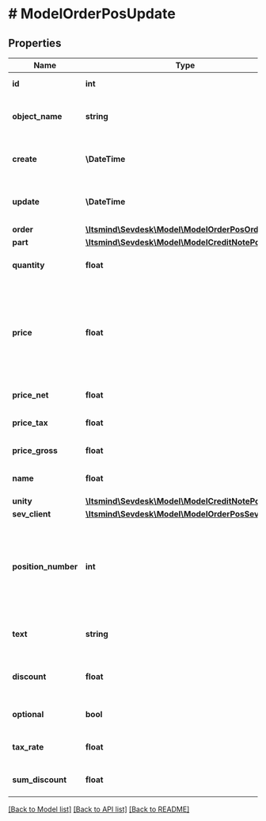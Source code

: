 # # ModelOrderPosUpdate

## Properties

Name | Type | Description | Notes
------------ | ------------- | ------------- | -------------
**id** | **int** | The order position id | [optional] [readonly]
**object_name** | **string** | The order position object name | [optional] [readonly] [default to 'OrderPos']
**create** | **\DateTime** | Date of order position creation | [optional] [readonly]
**update** | **\DateTime** | Date of last order position update | [optional] [readonly]
**order** | [**\Itsmind\Sevdesk\Model\ModelOrderPosOrder**](ModelOrderPosOrder.md) |  | [optional]
**part** | [**\Itsmind\Sevdesk\Model\ModelCreditNotePosPart**](ModelCreditNotePosPart.md) |  | [optional]
**quantity** | **float** | Quantity of the article/part | [optional]
**price** | **float** | Price of the article/part. Is either gross or net, depending on the sevDesk account setting. | [optional]
**price_net** | **float** | Net price of the part | [optional] [readonly]
**price_tax** | **float** | Tax on the price of the part | [optional]
**price_gross** | **float** | Gross price of the part | [optional]
**name** | **float** | Name of the article/part. | [optional]
**unity** | [**\Itsmind\Sevdesk\Model\ModelCreditNotePosUnity**](ModelCreditNotePosUnity.md) |  | [optional]
**sev_client** | [**\Itsmind\Sevdesk\Model\ModelOrderPosSevClient**](ModelOrderPosSevClient.md) |  | [optional]
**position_number** | **int** | Position number of your position. Can be used to order multiple positions. | [optional]
**text** | **string** | A text describing your position. | [optional]
**discount** | **float** | An optional discount of the position. | [optional]
**optional** | **bool** | Defines if the position is optional. | [optional]
**tax_rate** | **float** | Tax rate of the position. | [optional]
**sum_discount** | **float** | Discount sum of the position | [optional] [readonly]

[[Back to Model list]](../../README.md#models) [[Back to API list]](../../README.md#endpoints) [[Back to README]](../../README.md)
